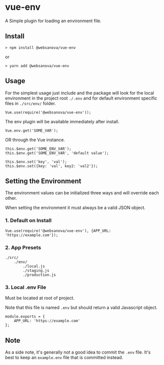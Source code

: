 # vue-env

A Simple plugin for loading an environment file.


## Install

~~~
> npm install @websanova/vue-env
~~~

or

~~~
> yarn add @websanova/vue-env
~~~


## Usage

For the simplest usage just include and the package will look for the local environment in the project root `./.env` and for default environment specific files in  `./src/env/` folder.

~~~
Vue.use(require('@websanova/vue-env'));
~~~

The env plugin will be available immediately after install.

~~~
Vue.env.get('SOME_VAR');
~~~

OR through the Vue instance.

~~~
this.$env.get('SOME_ENV_VAR');
this.$env.get('SOME_ENV_VAR', 'default value');

this.$env.set('key', 'val');
this.$env.set({key: 'val', key2: 'val2'});
~~~


## Setting the Environment

The environment values can be initialized three ways and will override each other.

When setting the environment it must always be a valid JSON object.

### 1. Default on Install

~~~
Vue.use(require('@websanova/vue-env'), {APP_URL: 'https://example.com'});
~~~

### 2. App Presets

~~~
./src/
    ./env/
        ./local.js
        ./staging.js
        ./production.js
~~~

### 3. Local .env File

Must be located at root of project.

Note that this file is named `.env` but should return a valid Javascript object.

~~~
module.exports = {
    APP_URL: 'https://example.com'
};
~~~


## Note

As a side note, it's generally not a good idea to commit the `.env` file. It's best to keep an `example.env` file that is committed instead.
